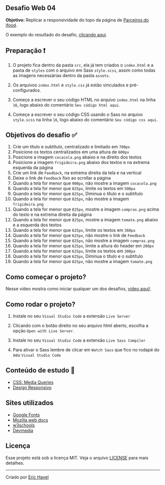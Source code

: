 ## Desafio Web 04

**Objetivo:** Replicar a responsividade do topo da página de [Parceiros do ifood](https://parceiros.ifood.com.br/).

O exemplo do resultado do desafio, [clicando aqui](https://codelabs-36174.web.app/desafio-web-04).

## Preparação :exclamation:

1. O projeto fica dentro da pasta `src`, ela já tem criados o `index.html` e a pasta de `styles` com o arquivo em Sass `style.scss`, assim como todas as imagens necessárias dentro da pasta `assets`.

1. Os arquivos `index.html` e `style.css` já estão vinculados e pré-configurados.

1. Começe a escrever o seu código HTML no arquivo `index.html` na linha `16`, logo abaixo do comentário `Seu código html aqui`.

1. Começe a escrever o seu código CSS usando o Sass no arquivo `style.scss` na linha `16`, logo abaixo do comentário `Seu código css aqui`.

## Objetivos do desafio :white_check_mark:

1. Crie um título e subtítulo, centralizado e limitado em `700px`
1. Posicione os textos centralizados em uma altura de `600px`
1. Posicione a imagem `cocacola.png` abaixo e na direito dos textos
1. Posicione a imagem `frigideira.png` abaixo dos textos e na extrema esquerda da página
1. Crie um link de `Feedback`, na extrema direita da tela e na vertical
1. Deixe o link de `Feedback` fixo ao scrollar a página
1. Quando a tela for menor que `900px`, não mostre a imagem `cocacola.png`
1. Quando a tela for menor que `825px`, limite os textos em `500px`
1. Quando a tela for menor que `825px`, Diminua o título e o subtítulo
1. Quando a tela for menor que `825px`, não mostre a imagem `frigideira.png`
1. Quando a tela for menor que `825px`, mostre a imagem `compras.png` acima do texto e na extrema direita da página
1. Quando a tela for menor que `825px`, mostre a imagem `tomate.png` abaixo e a esquerda dos textos
1. Quando a tela for menor que `625px`, limite os textos em `360px`
1. Quando a tela for menor que `625px`, não mostre o link de `Feedback`
1. Quando a tela for menor que `825px`, não mostre a imagem `compras.png`
1. Quando a tela for menor que `625px`, limite a altura do header em `200px`
1. Quando a tela for menor que `625px`, limite os textos em `300px`
1. Quando a tela for menor que `625px`, Diminua o título e o subtítulo
1. Quando a tela for menor que `825px`, não mostre a imagem `tomate.png`

## Como começar o projeto?

Nesse vídeo mostra como iniciar qualquer um dos desafios, [vídeo aqui!](https://www.youtube.com/watch?v=Vph1CUip0ik).

## Como rodar o projeto?

1. Instale no seu `Visual Studio Code` a extensão `Live Server`

1. Clicando com o botão direito no seu arquivo html aberto, escolha a opção `Open with Live Server`.

1. Instale no seu `Visual Studio Code` a extensão `Live Sass Compiler`

1. Para ativar o Sass lembre de clicar em `Watch Sass` que fico no rodapé do seu `Visual Studio Code`

## Conteúdo de estudo :book:

-   [CSS: Media Queries](https://developer.mozilla.org/pt-BR/docs/Web/Guide/CSS/CSS_Media_queries)
-   [Design Responsivo](https://www.devmedia.com.br/responsive-design-dicas-para-tornar-seu-site-acessivel-em-qualquer-resolucao/28316)

## Sites utilizados

-   [Google Fonts](https://fonts.google.com/)
-   [Mozilla web docs](https://developer.mozilla.org/)
-   [w3schools](https://www.w3schools.com)
-   [Devmedia](https://www.devmedia.com.br)

## Licença

Esse projeto está sob a licença MIT. Veja o arquivo [LICENSE](/LICENSE) para mais detalhes.

---

Criado por [Eric Havel](https://www.linkedin.com/in/eric-havel-9a22b118/)
